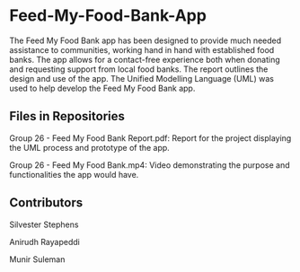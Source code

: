 # Feed-My-Food-Bank-App
The Feed My Food Bank app has been designed to provide much needed assistance to communities, working hand in hand with established food banks. The app allows for a contact-free experience both when donating and requesting support from local food banks. The report outlines the design and use of the app. The Unified Modelling Language (UML) was used to help develop the Feed My Food Bank app.

## Files in Repositories

Group 26 - Feed My Food Bank Report.pdf: Report for the project displaying the UML process and prototype of the app.

Group 26 - Feed My Food Bank.mp4: Video demonstrating the purpose and functionalities the app would have.

## Contributors 

Silvester Stephens

Anirudh Rayapeddi

Munir Suleman
